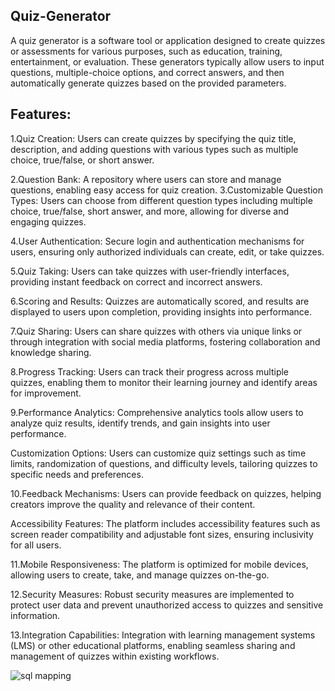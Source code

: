 ## Quiz-Generator
A quiz generator is a software tool or application designed to create quizzes or assessments for various purposes, such as education, training, entertainment, or evaluation. These generators typically allow users to input questions, multiple-choice options, and correct answers, and then automatically generate quizzes based on the provided parameters.

## Features:
1.Quiz Creation: Users can create quizzes by specifying the quiz title, description, and adding questions with various types such as multiple choice, true/false, or short answer.

2.Question Bank: A repository where users can store and manage questions, enabling easy access for quiz creation.
3.Customizable Question Types: Users can choose from different question types including multiple choice, true/false, short answer, and more, allowing for diverse and engaging quizzes.

4.User Authentication: Secure login and authentication mechanisms for users, ensuring only authorized individuals can create, edit, or take quizzes.

5.Quiz Taking: Users can take quizzes with user-friendly interfaces, providing instant feedback on correct and incorrect answers.

6.Scoring and Results: Quizzes are automatically scored, and results are displayed to users upon completion, providing insights into performance.

7.Quiz Sharing: Users can share quizzes with others via unique links or through integration with social media platforms, fostering collaboration and knowledge sharing.

8.Progress Tracking: Users can track their progress across multiple quizzes, enabling them to monitor their learning journey and identify areas for improvement.

9.Performance Analytics: Comprehensive analytics tools allow users to analyze quiz results, identify trends, and gain insights into user performance.

Customization Options: Users can customize quiz settings such as time limits, randomization of questions, and difficulty levels, tailoring quizzes to specific needs and preferences.

10.Feedback Mechanisms: Users can provide feedback on quizzes, helping creators improve the quality and relevance of their content.

Accessibility Features: The platform includes accessibility features such as screen reader compatibility and adjustable font sizes, ensuring inclusivity for all users.

11.Mobile Responsiveness: The platform is optimized for mobile devices, allowing users to create, take, and manage quizzes on-the-go.

12.Security Measures: Robust security measures are implemented to protect user data and prevent unauthorized access to quizzes and sensitive information.

13.Integration Capabilities: Integration with learning management systems (LMS) or other educational platforms, enabling seamless sharing and management of quizzes within existing workflows.


![sql mapping]()



